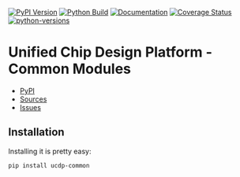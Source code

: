 [![PyPI Version](https://badge.fury.io/py/ucdp-common.svg)](https://badge.fury.io/py/ucdp-common)
[![Python Build](https://github.com/nbiotcloud/ucdp-common/actions/workflows/main.yml/badge.svg)](https://github.com/nbiotcloud/ucdp-common/actions/workflows/main.yml)
[![Documentation](https://readthedocs.org/projects/ucdp-common/badge/?version=stable)](https://ucdp-common.readthedocs.io/en/stable/)
[![Coverage Status](https://coveralls.io/repos/github/nbiotcloud/ucdp-common/badge.svg?branch=main)](https://coveralls.io/github/nbiotcloud/ucdp-common?branch=main)
[![python-versions](https://img.shields.io/pypi/pyversions/ucdp-common.svg)](https://pypi.python.org/pypi/ucdp-common)

# Unified Chip Design Platform - Common Modules

* [PyPI](https://pypi.org/project/ucdp-common/)
* [Sources](https://github.com/nbiotcloud/ucdp-common)
* [Issues](https://github.com/nbiotcloud/ucdp-common/issues)

## Installation

Installing it is pretty easy:

```bash
pip install ucdp-common
```
